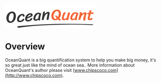 <img src="https://github.com/chipscoco/OceanQuant/blob/main/artwork/logo.jpg">
   

Overview
========

OceanQuant is a big quantification system to help you make big money, it's so great just like the mind of ocean sea.. More information about 
OceanQuant's author please visit [www.chipscoco.com](http://www.chipscoco.com).


